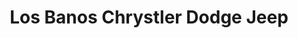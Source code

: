 ---
title: "Los Banos Chrystler Dodge Jeep"
url: /los-banos/los-banos-chrystler-dodge-jeep/
shop: Autohaus
---